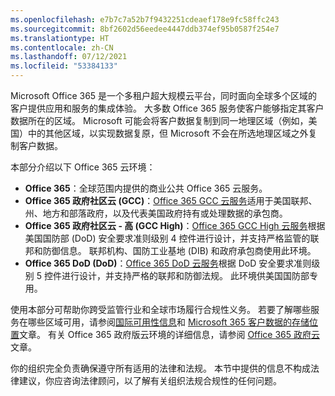 ```yaml
---
ms.openlocfilehash: e7b7c7a52b7f9432251cdeaef178e9fc58ffc243
ms.sourcegitcommit: 8bf2602d56eedee4447ddb374ef95b0587f254e7
ms.translationtype: HT
ms.contentlocale: zh-CN
ms.lasthandoff: 07/12/2021
ms.locfileid: "53384133"
---
```

<!-- This file is a part of all Office 365 compliance offering topics. Please coordinate with Robert Mazzoli (robmazz) for any changes.-->

Microsoft Office 365 是一个多租户超大规模云平台，同时面向全球多个区域的客户提供应用和服务的集成体验。 大多数 Office 365 服务使客户能够指定其客户数据所在的区域。 Microsoft 可能会将客户数据复制到同一地理区域（例如，美国）中的其他区域，以实现数据复原，但 Microsoft 不会在所选地理区域之外复制客户数据。

本部分介绍以下 Office 365 云环境：

- **Office 365**：全球范围内提供的商业公共 Office 365 云服务。
- **Office 365 政府社区云 (GCC)**：[Office 365 GCC 云服务](/office365/servicedescriptions/office-365-platform-service-description/office-365-us-government/gcc)适用于美国联邦、州、地方和部落政府，以及代表美国政府持有或处理数据的承包商。
- **Office 365 政府社区云 - 高 (GCC High)**：[Office 365 GCC High 云服务](/office365/servicedescriptions/office-365-platform-service-description/office-365-us-government/gcc-high-and-dod)根据美国国防部 (DoD) 安全要求准则级别 4 控件进行设计，并支持严格监管的联邦和防御信息。 联邦机构、国防工业基地 (DIB) 和政府承包商使用此环境。
- **Office 365 DoD (DoD)**：[Office 365 DoD 云服务](/office365/servicedescriptions/office-365-platform-service-description/office-365-us-government/gcc-high-and-dod)根据 DoD 安全要求准则级别 5 控件进行设计，并支持严格的联邦和防御法规。 此环境供美国国防部专用。

使用本部分可帮助你跨受监管行业和全球市场履行合规性义务。 若要了解哪些服务在哪些区域可用，请参阅[国际可用性信息](https://products.office.com/business/international-availability)和 [Microsoft 365 客户数据的存储位置](/microsoft-365/enterprise/o365-data-locations)文章。 有关 Office 365 政府版云环境的详细信息，请参阅 [Office 365 政府云](/office365/servicedescriptions/office-365-platform-service-description/office-365-us-government/office-365-us-government)文章。

你的组织完全负责确保遵守所有适用的法律和法规。 本节中提供的信息不构成法律建议，你应咨询法律顾问，以了解有关组织法规合规性的任何问题。
